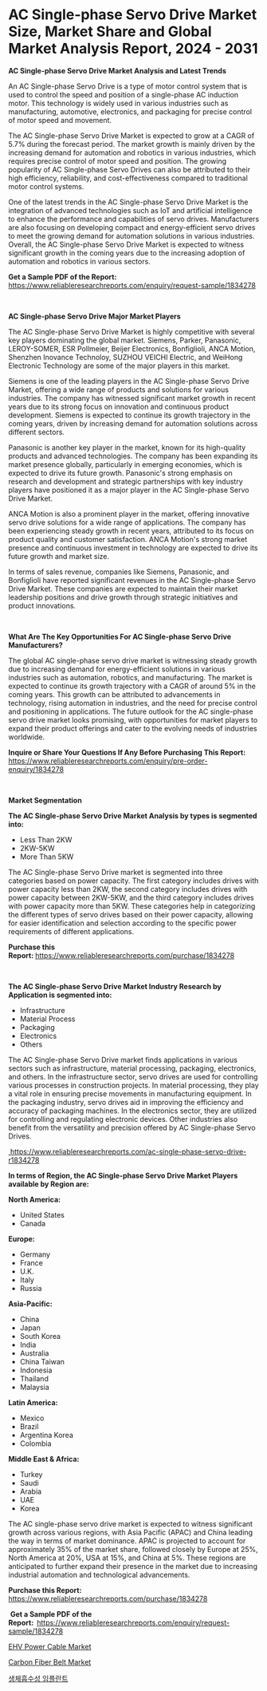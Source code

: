 <p><h1>AC Single-phase Servo Drive Market Size, Market Share and Global Market Analysis Report, 2024 - 2031</h1></p><p><strong>AC Single-phase Servo Drive Market Analysis and Latest Trends</strong></p>
<p><p>An AC Single-phase Servo Drive is a type of motor control system that is used to control the speed and position of a single-phase AC induction motor. This technology is widely used in various industries such as manufacturing, automotive, electronics, and packaging for precise control of motor speed and movement.</p><p>The AC Single-phase Servo Drive Market is expected to grow at a CAGR of 5.7% during the forecast period. The market growth is mainly driven by the increasing demand for automation and robotics in various industries, which requires precise control of motor speed and position. The growing popularity of AC Single-phase Servo Drives can also be attributed to their high efficiency, reliability, and cost-effectiveness compared to traditional motor control systems.</p><p>One of the latest trends in the AC Single-phase Servo Drive Market is the integration of advanced technologies such as IoT and artificial intelligence to enhance the performance and capabilities of servo drives. Manufacturers are also focusing on developing compact and energy-efficient servo drives to meet the growing demand for automation solutions in various industries. Overall, the AC Single-phase Servo Drive Market is expected to witness significant growth in the coming years due to the increasing adoption of automation and robotics in various sectors.</p></p>
<p><strong>Get a Sample PDF of the Report:&nbsp;</strong> <a href="https://www.reliableresearchreports.com/enquiry/request-sample/1834278">https://www.reliableresearchreports.com/enquiry/request-sample/1834278</a></p>
<p>&nbsp;</p>
<p><strong>AC Single-phase Servo Drive Major Market Players</strong></p>
<p><p>The AC Single-phase Servo Drive Market is highly competitive with several key players dominating the global market. Siemens, Parker, Panasonic, LEROY-SOMER, ESR Pollmeier, Beijer Electronics, Bonfiglioli, ANCA Motion, Shenzhen Inovance Technoloy, SUZHOU VEICHI Electric, and WeiHong Electronic Technology are some of the major players in this market.</p><p>Siemens is one of the leading players in the AC Single-phase Servo Drive Market, offering a wide range of products and solutions for various industries. The company has witnessed significant market growth in recent years due to its strong focus on innovation and continuous product development. Siemens is expected to continue its growth trajectory in the coming years, driven by increasing demand for automation solutions across different sectors.</p><p>Panasonic is another key player in the market, known for its high-quality products and advanced technologies. The company has been expanding its market presence globally, particularly in emerging economies, which is expected to drive its future growth. Panasonic's strong emphasis on research and development and strategic partnerships with key industry players have positioned it as a major player in the AC Single-phase Servo Drive Market.</p><p>ANCA Motion is also a prominent player in the market, offering innovative servo drive solutions for a wide range of applications. The company has been experiencing steady growth in recent years, attributed to its focus on product quality and customer satisfaction. ANCA Motion's strong market presence and continuous investment in technology are expected to drive its future growth and market size.</p><p>In terms of sales revenue, companies like Siemens, Panasonic, and Bonfiglioli have reported significant revenues in the AC Single-phase Servo Drive Market. These companies are expected to maintain their market leadership positions and drive growth through strategic initiatives and product innovations.</p></p>
<p>&nbsp;</p>
<p><strong>What Are The Key Opportunities For AC Single-phase Servo Drive Manufacturers?</strong></p>
<p><p>The global AC single-phase servo drive market is witnessing steady growth due to increasing demand for energy-efficient solutions in various industries such as automation, robotics, and manufacturing. The market is expected to continue its growth trajectory with a CAGR of around 5% in the coming years. This growth can be attributed to advancements in technology, rising automation in industries, and the need for precise control and positioning in applications. The future outlook for the AC single-phase servo drive market looks promising, with opportunities for market players to expand their product offerings and cater to the evolving needs of industries worldwide.</p></p>
<p><strong>Inquire or Share Your Questions If Any Before Purchasing This Report:</strong> <a href="https://www.reliableresearchreports.com/enquiry/pre-order-enquiry/1834278">https://www.reliableresearchreports.com/enquiry/pre-order-enquiry/1834278</a></p>
<p>&nbsp;</p>
<p><strong>Market Segmentation</strong></p>
<p><strong>The AC Single-phase Servo Drive Market Analysis by types is segmented into:</strong></p>
<p><ul><li>Less Than 2KW</li><li>2KW-5KW</li><li>More Than 5KW</li></ul></p>
<p><p>The AC Single-phase Servo Drive market is segmented into three categories based on power capacity. The first category includes drives with power capacity less than 2KW, the second category includes drives with power capacity between 2KW-5KW, and the third category includes drives with power capacity more than 5KW. These categories help in categorizing the different types of servo drives based on their power capacity, allowing for easier identification and selection according to the specific power requirements of different applications.</p></p>
<p><strong>Purchase this Report:&nbsp;</strong><a href="https://www.reliableresearchreports.com/purchase/1834278">https://www.reliableresearchreports.com/purchase/1834278</a></p>
<p>&nbsp;</p>
<p><strong>The AC Single-phase Servo Drive Market Industry Research by Application is segmented into:</strong></p>
<p><ul><li>Infrastructure</li><li>Material Process</li><li>Packaging</li><li>Electronics</li><li>Others</li></ul></p>
<p><p>The AC Single-phase Servo Drive market finds applications in various sectors such as infrastructure, material processing, packaging, electronics, and others. In the infrastructure sector, servo drives are used for controlling various processes in construction projects. In material processing, they play a vital role in ensuring precise movements in manufacturing equipment. In the packaging industry, servo drives aid in improving the efficiency and accuracy of packaging machines. In the electronics sector, they are utilized for controlling and regulating electronic devices. Other industries also benefit from the versatility and precision offered by AC Single-phase Servo Drives.</p></p>
<p><a href="https://www.reliableresearchreports.com/ac-single-phase-servo-drive-r1834278">&nbsp;https://www.reliableresearchreports.com/ac-single-phase-servo-drive-r1834278</a></p>
<p><strong>In terms of Region, the AC Single-phase Servo Drive Market Players available by Region are:</strong></p>
<p>
    <p> <strong> North America: </strong>
        <ul>
            <li>United States</li>
            <li>Canada</li>
        </ul>
        </p> 
    <p> <strong> Europe: </strong>
        <ul>
            <li>Germany</li>
            <li>France</li>
            <li>U.K.</li>
            <li>Italy</li>
            <li>Russia</li>
        </ul>
        </p> 
    <p> <strong> Asia-Pacific: </strong>
        <ul>
            <li>China</li>
            <li>Japan</li>
            <li>South Korea</li>
            <li>India</li>
            <li>Australia</li>
            <li>China Taiwan</li>
            <li>Indonesia</li>
            <li>Thailand</li>
            <li>Malaysia</li>
        </ul>
        </p> 
    <p> <strong> Latin America: </strong>
        <ul>
            <li>Mexico</li>
            <li>Brazil</li>
            <li>Argentina Korea</li>
            <li>Colombia</li>
        </ul>
        </p> 
    <p> <strong> Middle East & Africa: </strong>
        <ul>
            <li>Turkey</li>
            <li>Saudi</li>
            <li>Arabia</li>
            <li>UAE</li>
            <li>Korea</li>
        </ul>
    </p>
    </p>
<p><p>The AC single-phase servo drive market is expected to witness significant growth across various regions, with Asia Pacific (APAC) and China leading the way in terms of market dominance. APAC is projected to account for approximately 35% of the market share, followed closely by Europe at 25%, North America at 20%, USA at 15%, and China at 5%. These regions are anticipated to further expand their presence in the market due to increasing industrial automation and technological advancements.</p></p>
<p><strong>Purchase this Report: </strong><a href="https://www.reliableresearchreports.com/purchase/1834278">https://www.reliableresearchreports.com/purchase/1834278</a></p>
<p>&nbsp;<strong>Get a Sample PDF of the Report:&nbsp;&nbsp;</strong><a href="https://www.reliableresearchreports.com/enquiry/request-sample/1834278">https://www.reliableresearchreports.com/enquiry/request-sample/1834278</a></p>
<p><strong></strong></p>
<p><p><a href="https://pretty-mail-caf.notion.site/EHV-Power-Cable-Market-Competitive-Analysis-Market-Trends-and-Forecast-to-2031-7886bcb2111b4f1d870d8b921ee9db45">EHV Power Cable Market</a></p><p><a href="https://full-wildebeest-80b.notion.site/Carbon-Fiber-Belt-Market-Analysis-Its-CAGR-Market-Segmentation-and-Global-Industry-Overview-541736e4cf834794b128087d3c400026">Carbon Fiber Belt Market</a></p><p><a href="https://github.com/vss5505pa7z1p/Market-Research-Report-List-1/blob/main/481633547064.md">생체흡수성 임플란트</a></p></p>